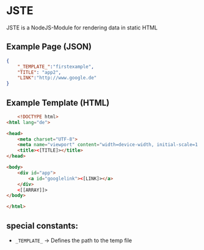 
# JSTE

JSTE is a NodeJS-Module for rendering data in static HTML


## Example Page (JSON)

```json
{
    "_TEMPLATE_":"firstexample",
    "TITLE": "app2",
    "LINK":"http://www.google.de"
}
```

## Example Template (HTML)

```html 
    <!DOCTYPE html>
<html lang="de">

<head>
    <meta charset="UTF-8">
    <meta name="viewport" content="width=device-width, initial-scale=1.0">
    <title><[TITLE]></title>
</head>

<body>
    <div id="app">
        <a id="googlelink"><[LINK]></a>
    </div>
    <[[ARRAY]]>
</body>

</html>
```

## special constants:
-   ```_TEMPLATE_``` -> Defines the path to the temp file 